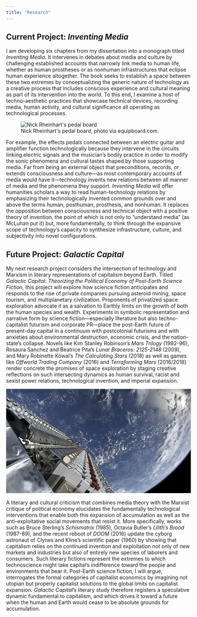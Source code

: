 ```yaml
---
title: "Research"
---
```

## Current Project: *Inventing Media*

I am developing six chapters from my dissertation into a monograph titled *Inventing Media*. It intervenes in debates about media and culture by challenging established accounts that narrowly link media to human life, whether as human prostheses or as nonhuman infrastructures that eclipse human experience altogether. The book seeks to establish a space between these two extremes by conceptualizing the generic nature of technology as a creative process that includes conscious experience and cultural meaning as part of its intervention into the world. To this end, I examine a host of techno-aesthetic practices that showcase technical devices, recording media, human activity, and cultural significance all operating as technological processes.

<figure>
  <img src="https://1.bp.blogspot.com/_UC1SWgMd9ZM/S8ap2OqkTYI/AAAAAAAABnk/_ifKtkT2HOU/s1600/teramelos-7.jpg" alt="Nick Rheinhart's pedal board" style="max-width: 100%; width: auto; height: auto;">
  <figcaption>Nick Rheinhart's pedal board, photo via equipboard.com.</figcaption>
</figure>

For example, the effects pedals connected between an electric guitar and amplifier function technologically because they intervene in the circuits linking electric signals and the musician’s bodily practice in order to modify the sonic phenomena and cultural tastes shaped by those supporting media. Far from being an external object that preconditions, records, or extends consciousness and culture—as most contemporary accounts of media would have it—technology invents new relations between all manner of media and the phenomena they support. *Inventing Media* will offer humanities scholars a way to read human-technology relations by emphasizing their technologically invented common grounds over and above the terms human, posthuman, prosthesis, and nonhuman. It replaces the opposition between consciousness and technical object with a positive theory of invention, the point of which is not only to “understand media” (as McLuhan put it) but, more fundamentally, to think through the expansive scope of technology’s capacity to synthesize infrastructure, culture, and subjectivity into novel configurations.


## Future Project: *Galactic Capital*

My next research project considers the intersection of technology and Marxism in literary representations of capitalism beyond Earth. Titled *Galactic Capital: Theorizing the Political Economy of Post-Earth Science Fiction*, this project will explore how science fiction anticipates and responds to the rise of private companies pursuing asteroid mining, space tourism, and multiplanetary civilization. Proponents of privatized space exploration advocate it as a salvation to Earthly limits on the growth of both the human species and wealth. Experiments in symbolic representation and narrative form by science fiction—especially literature but also techno-capitalist futurism and corporate PR—place the post-Earth future of present-day capital in a continuum with postcolonial futurisms and with anxieties about environmental destruction, economic crisis, and the nation-state’s collapse. Novels like Kim Stanley Robinson’s *Mars Trilogy* (1992-96), Rosaura Sanchez and Beatrice Pita’s *Lunar Braceros: 2125-2148* (2009), and Mary Robinette Kowal’s *The Calculating Stars* (2018) as well as games like *Offworld Trading Company* (2016) and *Terraforming Mars* (2016/2018) render concrete the promises of space exploration by staging creative reflections on such intersecting dynamics as human survival, racist and sexist power relations, technological invention, and imperial expansion. 

![Space-X Starlink](spacex.jpeg)

A literary and cultural criticism that combines media theory with the Marxist critique of political economy elucidates the fundamentally technological interventions that enable both this expansion of accumulation as well as the anti-exploitative social movements that resist it. More specifically, works such as Bruce Sterling’s *Schismatrix* (1985), Octavia Butler’s *Lilith’s Brood* (1987-89), and the recent reboot of *DOOM* (2016) update the cyborg astronaut of Clynes and Kline’s scientific paper (1960) by showing that capitalism relies on the continued invention and exploitation not only of new markets and industries but also of entirely new species of laborers and consumers. Such literary fictions represent the extremes to which technoscience might take capital’s indifference toward the people and environments that bear it. Post-Earth science fiction, I will argue, interrogates the formal categories of capitalist economics by imagining not utopian but properly capitalist solutions to the global limits on capitalist expansion. *Galactic Capital*’s literary study therefore registers a speculative dynamic fundamental to capitalism, and which drives it toward a future when the human and Earth would cease to be absolute grounds for accumulation.